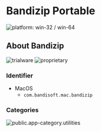 # Bandizip Portable
 ![platform: win-32 / win-64](https://img.shields.io/badge/platform-win--32_|_win--64-informational)

## About Bandizip
 ![trialware](https://img.shields.io/badge/trialware-yellow)
 ![proprietary](https://img.shields.io/badge/proprietary-important)

### Identifier
 - MacOS
   - `com.bandisoft.mac.bandizip`

### Categories
 ![public.app-category.utilities](https://img.shields.io/badge/public.app--category.utilities-informational)
